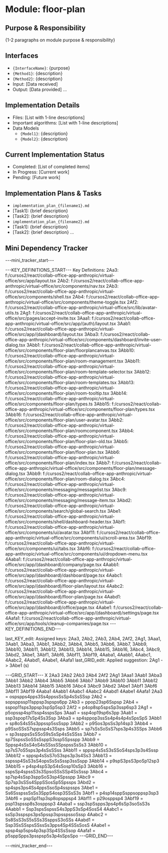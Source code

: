 # Module: floor-plan

## Purpose & Responsibility
{1-2 paragraphs on module purpose & responsibility}

## Interfaces
* `{InterfaceName}`: {purpose}
* `{Method1}`: {description}
* `{Method2}`: {description}
* Input: [Data received]
* Output: [Data provided]
...

## Implementation Details
* Files: [List with 1-line descriptions]
* Important algorithms: [List with 1-line descriptions]
* Data Models
    * `{Model1}`: {description}
    * `{Model2}`: {description}

## Current Implementation Status
* Completed: [List of completed items]
* In Progress: [Current work]
* Pending: [Future work]

## Implementation Plans & Tasks
* `implementation_plan_{filename1}.md`
* [Task1]: {brief description}
* [Task2]: {brief description}
* `implementation_plan_{filename2}.md`
* [Task1]: {brief description}
* [Task2]: {brief description} 
...

## Mini Dependency Tracker
---mini_tracker_start---

---KEY_DEFINITIONS_START---
Key Definitions:
2Aa3: f:/cursos2/react/collab-office-app-anthropic/virtual-office/src/app/layout.tsx
2Ab2: f:/cursos2/react/collab-office-app-anthropic/virtual-office/src/components/nav.tsx
2Ab3: f:/cursos2/react/collab-office-app-anthropic/virtual-office/src/components/shell.tsx
2Ab4: f:/cursos2/react/collab-office-app-anthropic/virtual-office/src/components/theme-toggle.tsx
2Af2: f:/cursos2/react/collab-office-app-anthropic/virtual-office/src/lib/avatar-utils.ts
2Ag1: f:/cursos2/react/collab-office-app-anthropic/virtual-office/src/pages/accept-invite.tsx
3Aaa1: f:/cursos2/react/collab-office-app-anthropic/virtual-office/src/app/(auth)/layout.tsx
3Aab1: f:/cursos2/react/collab-office-app-anthropic/virtual-office/src/app/(dashboard)/layout.tsx
3Aba3: f:/cursos2/react/collab-office-app-anthropic/virtual-office/src/components/dashboard/invite-user-dialog.tsx
3Abb1: f:/cursos2/react/collab-office-app-anthropic/virtual-office/src/components/floor-plan/floorplancanvas.tsx
3Abb10: f:/cursos2/react/collab-office-app-anthropic/virtual-office/src/components/floor-plan/room-management.tsx
3Abb11: f:/cursos2/react/collab-office-app-anthropic/virtual-office/src/components/floor-plan/room-template-selector.tsx
3Abb12: f:/cursos2/react/collab-office-app-anthropic/virtual-office/src/components/floor-plan/room-templates.tsx
3Abb13: f:/cursos2/react/collab-office-app-anthropic/virtual-office/src/components/floor-plan/room-tooltip.tsx
3Abb14: f:/cursos2/react/collab-office-app-anthropic/virtual-office/src/components/floor-plan/types.ts
3Abb15: f:/cursos2/react/collab-office-app-anthropic/virtual-office/src/components/floor-plan/types.tsx
3Abb16: f:/cursos2/react/collab-office-app-anthropic/virtual-office/src/components/floor-plan/user-avatar.tsx
3Abb2: f:/cursos2/react/collab-office-app-anthropic/virtual-office/src/components/floor-plan/roomcomponent.tsx
3Abb4: f:/cursos2/react/collab-office-app-anthropic/virtual-office/src/components/floor-plan/floor-plan-old.tsx
3Abb5: f:/cursos2/react/collab-office-app-anthropic/virtual-office/src/components/floor-plan/floor-plan.tsx
3Abb6: f:/cursos2/react/collab-office-app-anthropic/virtual-office/src/components/floor-plan/index.tsx
3Abb7: f:/cursos2/react/collab-office-app-anthropic/virtual-office/src/components/floor-plan/message-dialog.tsx
3Abb9: f:/cursos2/react/collab-office-app-anthropic/virtual-office/src/components/floor-plan/room-dialog.tsx
3Abc4: f:/cursos2/react/collab-office-app-anthropic/virtual-office/src/components/messaging/messagelist.tsx
3Abc9: f:/cursos2/react/collab-office-app-anthropic/virtual-office/src/components/messaging/message-item.tsx
3Abd2: f:/cursos2/react/collab-office-app-anthropic/virtual-office/src/components/search/global-search.tsx
3Abe1: f:/cursos2/react/collab-office-app-anthropic/virtual-office/src/components/shell/dashboard-header.tsx
3Abf1: f:/cursos2/react/collab-office-app-anthropic/virtual-office/src/components/ui/avatar.tsx
3Abf11: f:/cursos2/react/collab-office-app-anthropic/virtual-office/src/components/ui/scroll-area.tsx
3Abf19: f:/cursos2/react/collab-office-app-anthropic/virtual-office/src/components/ui/tabs.tsx
3Abf6: f:/cursos2/react/collab-office-app-anthropic/virtual-office/src/components/ui/dropdown-menu.tsx
4Aaba1: f:/cursos2/react/collab-office-app-anthropic/virtual-office/src/app/(dashboard)/company/page.tsx
4Aabb1: f:/cursos2/react/collab-office-app-anthropic/virtual-office/src/app/(dashboard)/dashboard/page.tsx
4Aabc1: f:/cursos2/react/collab-office-app-anthropic/virtual-office/src/app/(dashboard)/floor-plan/layout.tsx
4Aabc2: f:/cursos2/react/collab-office-app-anthropic/virtual-office/src/app/(dashboard)/floor-plan/page.tsx
4Aabd1: f:/cursos2/react/collab-office-app-anthropic/virtual-office/src/app/(dashboard)/office/page.tsx
4Aabe1: f:/cursos2/react/collab-office-app-anthropic/virtual-office/src/app/(dashboard)/settings/page.tsx
4Aafa1: f:/cursos2/react/collab-office-app-anthropic/virtual-office/src/app/tools/cleanup-companies/page.tsx
---KEY_DEFINITIONS_END---

last_KEY_edit: Assigned keys: 2Aa3, 2Ab2, 2Ab3, 2Ab4, 2Af2, 2Ag1, 3Aaa1, 3Aab1, 3Aba3, 3Abb1, 3Abb2, 3Abb4, 3Abb5, 3Abb6, 3Abb7, 3Abb9, 3Abb10, 3Abb11, 3Abb12, 3Abb13, 3Abb14, 3Abb15, 3Abb16, 3Abc4, 3Abc9, 3Abd2, 3Abe1, 3Abf1, 3Abf6, 3Abf11, 3Abf19, 4Aaba1, 4Aabb1, 4Aabc1, 4Aabc2, 4Aabd1, 4Aabe1, 4Aafa1
last_GRID_edit: Applied suggestion: 2Ag1 -> 3Abe1 (s)

---GRID_START---
X 2Aa3 2Ab2 2Ab3 2Ab4 2Af2 2Ag1 3Aaa1 3Aab1 3Aba3 3Abb1 3Abb2 3Abb4 3Abb5 3Abb6 3Abb7 3Abb9 3Abb10 3Abb11 3Abb12 3Abb13 3Abb14 3Abb15 3Abb16 3Abc4 3Abc9 3Abd2 3Abe1 3Abf1 3Abf6 3Abf11 3Abf19 4Aaba1 4Aabb1 4Aabc1 4Aabc2 4Aabd1 4Aabe1 4Aafa1
2Aa3 = ospspps4pps3Ss4ppssSsSp4sSsSSsp
2Ab2 = sopsppssp11sppsp3spsps6pp
2Ab3 = ppop23sp6Sspsp
2Ab4 = sspop11sps3ppsp3spSp5sp3
2Af2 = p4op8sp5spsSp3ssp6sp3
2Ag1 = p5opssp4sp11ssp4sspsSps
3Aaa1 = ssp4op19sp6s3pp
3Aab1 = ssp3spop17sSp4Ss3Ssp
3Aba3 = sp4sppop3ssSs4p4s4p4sSpsSpS
3Abb1 = sp8oS4sS5s3ppssp5ssSspp
3Abb2 = p9Sos3psSs3p14sp3
3Abb4 = p9SsoSSsS7sppssp4s3Ssps
3Abb5 = sp7sSsSoSsS7sps3p4s3SSps
3Abb6 = sp3ssppsSsSSoS9sSsSp4sSsSSss
3Abb7 = sp7SspssSoSSsSsppS3ssp5Spsspp
3Abb9 = Sppsp4sSsS4oS4sSSssSSpspssSsSs3
3Abb10 = sp7sS7oS5sps3p4sSsSSss
3Abb11 = sppsp4sSsS3sSSoS4sps3p3s4Sssp
3Abb12 = sppsp4sSsS7oS3sps3p3s4Ss3
3Abb13 = sspssp4SsS3sS4opsSsSsSssp3ssSspp
3Abb14 = p9spS3psS3poSp12sp3
3Abb15 = p4sp4spS3pS4sSosp10sSp3
3Abb16 = sspsSp4spssS3s3SpsoSSsSSp4SsSssp
3Abc4 = sp7sp4sSsp3sppSoS3sp4Spsspp
3Abc9 = Sp7sp3sSSs4SppSSosSp5Spssps
3Abd2 = sp4sps3ps4Ss4ppsSsoSp4sspssps
3Abe1 = Ss6SsspssSsSs3SppS4osp3SSsS3s
3Abf1 = p4sp14sppSsppsoppsp3sp3
3Abf6 = pspSp11sp3sp8opsppsp4
3Abf11 = p29osppsp4
3Abf19 = psp13spssp8s3osppsp3
4Aaba1 = ssp3spSspps3ps4p6sSp3soSsS3s
4Aabb1 = Ssp3spsSspssS4s3ppS3sSp4SosS4
4Aabc1 = ssSp3sspsps3ps5pssp3spsspssoSssp
4Aabc2 = Ss8SsS3sS5sSSs3SsppsS3oSSs
4Aabd1 = Ssp3SsSSspsSSssSs3pps4Sp4SSsSosS
4Aabe1 = spsp4sp5sps4p3sp3Sp4SSsSsop
4Aafa1 = p5sppSpps3psspsp5s3p4sSpsSpo
---GRID_END---

---mini_tracker_end---
